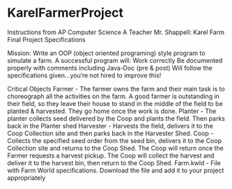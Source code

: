 # KarelFarmerProject
Instructions from AP Computer Science A Teacher Mr. Shappell:
Karel Farm Final Project Specifications

Mission: Write an OOP (object oriented programing) style program to simulate a farm. A successful program will:
Work correctly
Be documented properly with comments including Java-Doc (pre & post)
Will follow the specifications given...you’re not hired to improve this!

Critical Objects
Farmer - The farmer owns the farm and their main task is to choreograph all the activities on the farm. A good farmer is outstanding in their field, so they leave their house to stand in the middle of the field to be planted & harvested. They go home once the work is done.
Planter - The planter collects seed delivered by the Coop and plants the field. Then parks back in the Planter shed
Harvester - Harvests the field, delivers it to the Coop Collection site and then parks back in the Harvester Shed.
Coop - Collects the specified seed order from the seed bin, delivers it to the Coop Collection site and returns to the Coop Shed. The Coop will return once the Farmer requests a harvest pickup. The Coop will collect the harvest and deliver it to the harvest bin, then return to the Coop Shed.
Farm.kwld - File with Farm World specifications. Download the file and add it to your project appropriately
